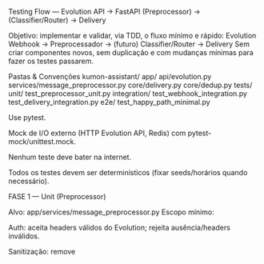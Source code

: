 Testing Flow — Evolution API → FastAPI (Preprocessor) → (Classifier/Router) → Delivery

Objetivo: implementar e validar, via TDD, o fluxo mínimo e rápido:
Evolution Webhook → Preprocessador → (futuro) Classifier/Router → Delivery
Sem criar componentes novos, sem duplicação e com mudanças mínimas para fazer os testes passarem.

Pastas & Convenções
kumon-assistant/
  app/
    api/evolution.py
    services/message_preprocessor.py
    core/delivery.py
    core/dedup.py
  tests/
    unit/
      test_preprocessor_unit.py
    integration/
      test_webhook_integration.py
      test_delivery_integration.py
    e2e/
      test_happy_path_minimal.py


Use pytest.

Mock de I/O externo (HTTP Evolution API, Redis) com pytest-mock/unittest.mock.

Nenhum teste deve bater na internet.

Todos os testes devem ser determinísticos (fixar seeds/horários quando necessário).

FASE 1 — Unit (Preprocessor)

Alvo: app/services/message_preprocessor.py
Escopo mínimo:

Auth: aceita headers válidos do Evolution; rejeita ausência/headers inválidos.

Sanitização: remove <script> / payloads perigosos + limita comprimento (ex.: 1000 chars).

fromMe: marca mensagens do próprio número (eco) para ignorar.

Rate limit (janela 60s): até 10 msgs/min por telefone → 429 lógico.

Arquivos de teste:

tests/unit/test_preprocessor_unit.py

Comandos:

pytest -q tests/unit/test_preprocessor_unit.py --maxfail=1 --disable-warnings


Critérios de aceite:

100% dos testes desta suíte passando.

Sem chamadas externas reais (mocks para Redis, tempo congelado quando preciso).

Resumo Executivo (retornar após esta fase):

Formato descrito em “Formato do Resumo Executivo” no final (use suite: "preprocessor_unit").

FASE 2 — Integração (Webhook → Preprocessor)

Alvo: app/api/evolution.py (endpoint do webhook).
Escopo mínimo:

POST /api/v1/evolution/webhook:

Retorna 200 imediatamente e enfileira processamento em background (pode mockar a fila/tarefa).

Ignora fromMe = True (não dispara pipeline).

Passa headers ao preprocessor; rejeita faltas de headers com erro lógico (sem expor detalhes sensíveis).

Deduplicação por message_id (in-memory ou mock Redis) — mesma mensagem não processa duas vezes.

Arquivos de teste:

tests/integration/test_webhook_integration.py

Comandos:

pytest -q tests/integration/test_webhook_integration.py --maxfail=1 --disable-warnings


Critérios de aceite:

100% dos testes desta suíte passando.

Logs estruturados mínimos: PIPELINE|event=auth_ok|... e DEDUP|event=new_message|....

Resumo Executivo (retornar após esta fase):

Use suite: "webhook_integration".

FASE 3 — Integração (Delivery)

Alvo: app/core/delivery.py
Escopo mínimo:

send_text(phone, text, instance):

Formata número (ex.: +55…).

Faz POST mockado para Evolution API /message/sendText/{instance}.

Repetição com backoff para 5xx (simulado).

Retorna objeto com status, provider_message_id (mock) e idempotency_key.

Idempotência: se idempotency_key já marcado como enviado, não reenvia.

Arquivos de teste:

tests/integration/test_delivery_integration.py

Comandos:

pytest -q tests/integration/test_delivery_integration.py --maxfail=1 --disable-warnings


Critérios de aceite:

100% desta suíte passando.

Nenhum request externo real.

Resumo Executivo (retornar após esta fase):

Use suite: "delivery_integration".

FASE 4 — E2E Minimal (Happy Path)

Alvo: fluxo mínimo end-to-end (sem classifier real ainda; stub simples).
Escopo mínimo:

Recebe webhook válido com texto “olá”.

Preprocessor aceita.

Stub do nó de resposta: retorna texto fixo “Olá! Como posso ajudar?” (ou chama um prompt estático) — não integrar LLM nesta fase.

Delivery envia (mock HTTP), guarda idempotência (mock store) e retorna sucesso.

Arquivos de teste:

tests/e2e/test_happy_path_minimal.py

Comandos:

pytest -q tests/e2e/test_happy_path_minimal.py --maxfail=1 --disable-warnings


Critérios de aceite:

100% desta suíte passando.

Logs principais presentes: PIPELINE|start, preprocess_complete, delivery_complete.

Resumo Executivo (retornar após esta fase):

Use suite: "e2e_happy_path".

Regras de Implementação

Sem novos componentes/camadas.

Sem duplicar funcionalidades.

Mudar o mínimo necessário para fazer os testes passarem.

Mocks para tudo que for rede/Redis/DB.

Tempo/clock controlado nos testes onde necessário (ex.: rate limit).

Logs estruturados mínimos conforme já existem nos exemplos (PIPELINE/DEDUP).

Formato do Resumo Executivo (após cada fase)

Retorne duas partes: (A) humano curto; (B) JSON parseável.

(A) Resumo humano (≤ 12 linhas)

Status geral: ❇️ verde | 🟡 parcial | 🔴 quebrado

Falhas críticas (top 3): teste → 1 linha do erro/traço

Causa raiz (hipótese): 1–2 bullets

Impacto no fluxo: 1–2 bullets

Ações recomendadas (próximo TDD): 3–5 bullets (arquivo + mudança + efeito)

Risco de regressão: baixo | médio | alto (1 frase)

Go/No-Go: Go | No-Go

(B) JSON
{
  "suite": "preprocessor_unit | webhook_integration | delivery_integration | e2e_happy_path",
  "overall_status": "green | yellow | red",
  "summary": {
    "passed": 0,
    "failed": 0,
    "skipped": 0,
    "duration_seconds": 0.0
  },
  "failures": [
    {
      "test": "nome_do_teste",
      "error_short": "mensagem_1_linha",
      "file": "caminho/arquivo.py",
      "line": 0
    }
  ],
  "root_cause_hypotheses": [
    "hipotese_1",
    "hipotese_2"
  ],
  "impact": [
    "efeito_pratico_no_fluxo"
  ],
  "recommended_actions": [
    {
      "file": "caminho/alvo.py",
      "change": "descricao_concisa_da_mudanca",
      "expected_outcome": "efeito_verificavel_no_teste"
    }
  ],
  "regression_risk": "low | medium | high",
  "decision": "GO | NO_GO"
}

Como o agente deve proceder

Criar/ajustar os arquivos de teste de cada fase, rodar a suíte daquela fase.

Se falhar, implementar apenas o mínimo no código de produção para verdejar a suíte.

Retornar o Resumo Executivo (A + B) ao final da fase.

Só então avançar para a próxima fase.
